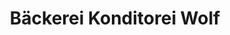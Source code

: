 ---
title: "Bäckerei Konditorei Wolf"
url: /augsburg/baeckerei-konditorei-wolf-salomon-idler-strasse/
shop: Bäckerei
---